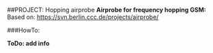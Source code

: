 ##PROJECT: Hopping airprobe
**Airprobe for frequency hopping GSM:**  
Based on: https://svn.berlin.ccc.de/projects/airprobe/  

###HowTo:

**ToDo: add info**

